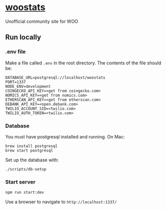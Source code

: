 # [woostats](https://woostats.io/)

Unofficial community site for WOO

## Run locally

### .env file

Make a file called `.env` in the root directory.
The contents of the file should be:

```
DATABASE_URL=postgresql://localhost/woostats
PORT=1337
NODE_ENV=development
COINGECKO_API_KEY=<get from coingecko.com>
NOMICS_API_KEY=<get from nomics.com>
ETHERSCAN_API_KEY=<get from etherscan.com>
DEBANK_API_KEY=<open.debank.com>
TWILIO_ACCOUNT_SID=<twilio.com>
TWILIO_AUTH_TOKEN=<twilio.com>
```

### Database
You must have postgresql installed and running. On Mac:

```
brew install postgresql
brew start postgresql
```

Set up the database with:

```
./scripts/db-setup
```

### Start server

```
npm run start:dev
```

Use a browser to navigate to `http://localhost:1337/`
